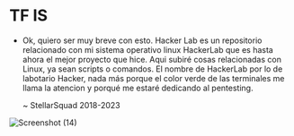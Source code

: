 # TF IS
* Ok, quiero ser muy breve con esto. Hacker Lab es un repositorio relacionado con mi sistema operativo linux HackerLab que es hasta ahora el mejor proyecto que hice. Aqui subiré cosas relacionadas con Linux, ya sean scripts o comandos. El nombre de HackerLab por lo de labotario Hacker, nada más porque el color verde de las terminales me llama la atencion y porqué me estaré dedicando al pentesting.

    ~ StellarSquad 2018-2023

![Screenshot (14)](https://user-images.githubusercontent.com/70720366/161403772-c863cba6-72db-4350-a923-b9e2367e8615.png)
